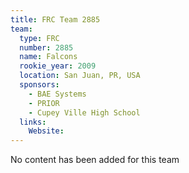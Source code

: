 ```yaml
---
title: FRC Team 2885
team:
  type: FRC
  number: 2885
  name: Falcons
  rookie_year: 2009
  location: San Juan, PR, USA
  sponsors:
    - BAE Systems
    - PRIOR
    - Cupey Ville High School
  links:
    Website: 
---
```

No content has been added for this team